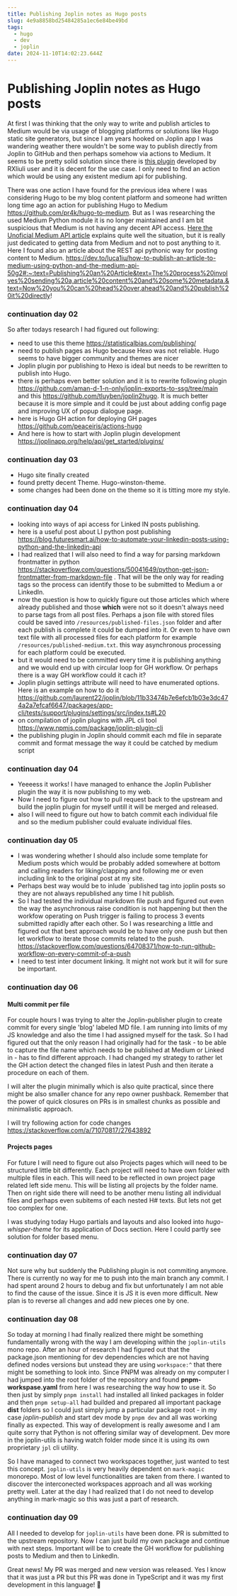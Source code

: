 ```yaml
---
title: Publishing Joplin notes as Hugo posts
slug: 4e9a8858bd25484285a1ec6e84be49bd
tags:
  - hugo
  - dev
  - joplin
date: 2024-11-10T14:02:23.644Z
---
```


# Publishing Joplin notes as Hugo posts

At first I was thinking that the only way to write and publish articles to Medium would be via usage of blogging platforms or solutions like Hugo static site generators, but since I am years hooked on Joplin app I was wandering weather there wouldn't be some way to publish directly from Joplin to GitHub and then perhaps somehow via actions to Medium. It seems to be pretty solid solution since there is [this plugin](https://joplin-utils.rxliuli.com/en-US/joplin-publisher/) developed by RXliuli user and it is decent for the use case. I only need to find an action which would be using any existent medium api for publishing.

There was one action I have found for the previous idea where I was considering Hugo to be my blog content platform and someone had written long time ago an action for publishing Hugo to Medium <https://github.com/pr4k/hugo-to-medium>. But as I was researching the used Medium Python module it is no longer maintained and I am bit suspicious that Medium is not having any decent API access. [Here the Unoficial Medium API article](https://mediumapi.com/frequently-asked-questions.html) explains quite well the situation, but it is really just dedicated to getting data from Medium and not to post anything to it. Here I found also an article about the REST api pythonic way for posting content to Medium.
<https://dev.to/luca1iu/how-to-publish-an-article-to-medium-using-python-and-the-medium-api-50g2#:~:text=Publishing%20an%20Article&text=The%20process%20involves%20sending%20a,article%20content%20and%20some%20metadata.&text=Now%20you%20can%20head%20over,ahead%20and%20publish%20it%20directly>!

### continuation day 02

So after todays research I had figured out following:

- need to use this theme <https://statisticalbias.com/publishing/>
- need to publish pages as Hugo because Hexo was not reliable. Hugo seems to have bigger community and themes are nicer
- Joplin plugin por publishing to Hexo is ideal but needs to be rewritten to publish into Hugo.
- there is perhaps even better solution and it is to rewrite following plugin <https://github.com/aman-d-1-n-only/joplin-exports-to-ssg/tree/main> and this <https://github.com/tluyben/joplin2hugo>. It is much better because it is more simple and it could be just about adding config page and improving UX of popup dialogue page.
- here is Hugo GH action for deploying GH pages <https://github.com/peaceiris/actions-hugo>
- And here is how to start with Joplin plugin development <https://joplinapp.org/help/api/get_started/plugins/>

### continuation day 03

- Hugo site finally created
- found pretty decent Theme. Hugo-winston-theme.
- some changes had been done on the theme so it is titting more my style.

### continuation day 04

- looking into ways of api access for Linked IN posts publishing.
- here is a useful post about LI python post publishing <https://blog.futuresmart.ai/how-to-automate-your-linkedin-posts-using-python-and-the-linkedin-api>
- I had realized that I will also need to find a way for parsing markdown frontmatter in python <https://stackoverflow.com/questions/50041649/python-get-json-frontmatter-from-markdown-file> . That will be the only way for reading tags so the process can identify those to be submitted to Medium a or LinkedIn.
- now the question is how to quickly figure out those articles which where already published and those **which** were not so it doesn't always need to parse tags from all post files. Perhaps a json file with stored files could be saved into `/resources/published-files.json` folder and after each publish is complete it could be dumped into it. Or even to have own text file with all processed files for each platform for example `/resources/published-medium.txt`. this way asynchronous processing for each platform could be executed.
- but it would need to be committed every time it is publishing anything and we would end up with circular loop for GH workflow. Or perhaps there is a way GH workflow could it cach it?
- Joplin plugin settings attribute will need to have enumerated options. Here is an example on how to do it <https://github.com/laurent22/joplin/blob/11b33474b7e6efcb1b03e3dc474a2a7efcaf6647/packages/app-cli/tests/support/plugins/settings/src/index.ts#L20>
- on compilation of joplin plugins with JPL cli tool <https://www.npmjs.com/package/joplin-plugin-cli>
- the publishing plugin in Joplin should commit each md file in separate commit and format message the way it could be catched by medium script

### continuation day 04

- Yeeeess it works! I have managed to enhance the Joplin Publisher plugin the way it is now publishing to my web.
- Now I need to figure out how to pull request back to the upstream and build the joplin plugin for myself untill it will be merged and released.
- also I will need to figure out how to batch commit each individual file and so the medium publisher could evaluate individual files.

### continuation day 05

- I was wondering whether I should also include some template for Medium posts which would be probably added somewhere at bottom and calling readers for liking/clapping and following me or even including link to the original post at my site.
- Perhaps best way would be to inlude \`published tag into joplin posts so they are not always republished any time I hit publish.
- So I had tested the individual markdown file push and figured out even the way the asynchronous raise condition is not happening but then the workfow operating on Push trigger is failing to process 3 events submitted rapidly after each other. So I was researching a little and figured out that best approach would be to have only one push but then let workflow to iterate those commits related to the push. <https://stackoverflow.com/questions/64708371/how-to-run-github-workflow-on-every-commit-of-a-push>
- I need to test inter document linking. It might not work but it will for sure be important.

### continuation day 06

#### Multi commit per file

For couple hours I was trying to alter the Joplin-publisher plugin to create commit for every single 'blog' labeled MD file. I am running into limits of my JS knowledge and also the time I had assigned myself for the task. So I had figured out that the only reason I had originally had for the task - to be able to capture the file name which needs to be published at Medium or Linked in - has to find different approach. I had changed my strategy to rather let the GH action detect the changed files in latest Push and then iterate a procedure on each of them.

I will alter the plugin minimally which is also quite practical, since there might be also smaller chance for any repo owner pushback. Remember that the power of quick closures on PRs is in smallest chunks as possible and minimalistic approach.

I will try following action for code changes <https://stackoverflow.com/a/71070817/27643892>

#### Projects pages

For future I will need to figure out also Projects pages which will need to be structured little bit differently. Each project will need to have own folder with multiple files in each. This will need to be reflected in own project page related left side menu. This will be listing all projects by the folder name. Then on right side there will need to be another menu listing all individual files and perhaps even subitems of each nested H# texts. But lets not get too complex for one.

I was studying today Hugo partials and layouts and also looked into *hugo-whisper-theme* for its application of Docs section. Here I could partly see solution for folder based menu.

### continuation day 07

Not sure why but suddenly the Publishing plugin is not commiting anymore. There is currently no way for me to push into the main branch any commit. I had spent around 2 hours to debug and fix but unfortunately I am not able to find the cause of the issue. Since it is JS it is even more difficult. New plan is to reverse all changes and add new pieces one by one.

### continuation day 08

So today at morning I had finally realized there might be something fundamentally wrong with the way I am developing within the `joplin-utils` mono repo. After an hour of research I had figured out that the package.json mentioning for dev dependencies which are not having defined nodes versions but unstead they are using `workspace:^` that there might be something to look into. Since PNPM was already on my computer I had jumped into the root folder of the repository and found **pnpm-workspase.yaml** from here I was researching the way how to use it. So then just by simply `pnpm install` had installed all linked packages in folder and then `pnpm setup-all` had builded and prepared all important package **dist** folders so I could just simply jump a particular package root - in my case *joplin-publish* and start dev mode by `pnpm dev` and all was working finally as expected. This way of development is really awesome and I am quite sorry that Python is not offering similar way of development. Dev more in the joplin-utils is having watch folder mode since it is using its own proprietary `jpl` cli utility.

So I have managed to connect two workspaces together, just wanted to test this concept. `joplin-utils` is very heavily dependent on `mark-magic` monorepo. Most of low level functionalities are taken from there. I wanted to discover the interconected workspaces approach and all was working pretty well. Later at the day I had realized that I do not need to develop anything in mark-magic so this was just a part of research.

### continuation day 09

All I needed to develop for `joplin-utils` have been done. PR is submitted to the upstream repository. Now I can just build my own package and continue with next steps. Important will be to create the GH workflow for publishing posts to Medium and then to LinkedIn.

Great news! My PR was merged and new version was released. Yes I know that it was just a PR but this PR was done in TypeScript and it was my first development in this language! 🥳
